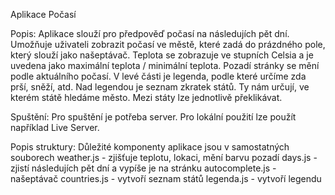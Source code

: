 Aplikace Počasí

Popis:
Aplikace slouží pro předpověď počasí na následujích pět dní. Umožňuje uživateli zobrazit počasí ve městě, které zadá do prázdného pole, který slouží jako našeptávač. Teplota se zobrazuje ve stupních Celsia a je uvedena jako maximální teplota / minimální teplota. Pozadí stránky se mění podle aktuálního počasí. V levé části je legenda, podle které určíme zda prší, sněží, atd. Nad legendou je seznam zkratek států. Ty nám určují, ve kterém státě hledáme město. Mezi státy lze jednotlivě překlikávat.

Spuštění:
Pro spuštění je potřeba server. Pro lokální použití lze použít například Live Server.

Popis struktury:
Důležité komponenty aplikace jsou v samostatných souborech
weather.js - zjišťuje teplotu, lokaci, mění barvu pozadí
days.js - zjistí následujích pět dní a vypíše je na stránku
autocomplete.js - našeptávač
countries.js - vytvoří seznam států
legenda.js - vytvoří legendu
